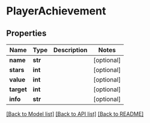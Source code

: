 # PlayerAchievement

## Properties
Name | Type | Description | Notes
------------ | ------------- | ------------- | -------------
**name** | **str** |  | [optional] 
**stars** | **int** |  | [optional] 
**value** | **int** |  | [optional] 
**target** | **int** |  | [optional] 
**info** | **str** |  | [optional] 

[[Back to Model list]](../README.md#documentation-for-models) [[Back to API list]](../README.md#documentation-for-api-endpoints) [[Back to README]](../README.md)


